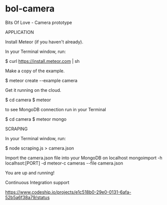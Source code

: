 bol-camera
==========

Bits Of Love - Camera prototype

APPLICATION

Install Meteor (if you haven't already).

In your Terminal window, run:

$ curl https://install.meteor.com | sh

Make a copy of the example.

$ meteor create --example camera

Get it running on the cloud.

$ cd camera
$ meteor

to see MongoDB connection run in your Terminal

$ cd camera
$ meteor mongo

SCRAPING

In your Terminal window, run:

$ node scraping.js > camera.json

Import the camera.json file into your MongoDB on localhost
mongoimport -h localhsot:[PORT] -d meteor-c cameras --file camera.json

You are up and running!

Continuous Integration support

https://www.codeship.io/projects/e1c518b0-29e0-0131-6afa-52b5a6f38a79/status


